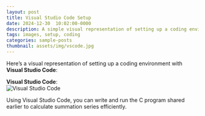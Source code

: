 ```yaml
---
layout: post  
title: Visual Studio Code Setup  
date: 2024-12-30  10:02:00-0000
description: A simple visual representation of setting up a coding environment.  
tags: images, setup, coding
categories: sample-posts
thumbnail: assets/img/vscode.jpg
---
```


Here’s a visual representation of setting up a coding environment with **Visual Studio Code**:

**Visual Studio Code**:  
![Visual Studio Code](https://code.visualstudio.com/assets/docs/getstarted/userinterface/hero.png)

Using Visual Studio Code, you can write and run the C program shared earlier to calculate summation series efficiently.

